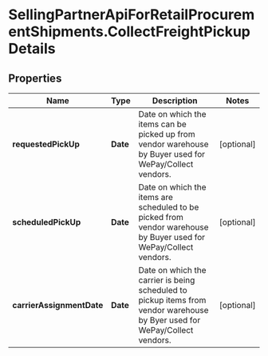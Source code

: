 # SellingPartnerApiForRetailProcurementShipments.CollectFreightPickupDetails

## Properties

Name | Type | Description | Notes
------------ | ------------- | ------------- | -------------
**requestedPickUp** | **Date** | Date on which the items can be picked up from vendor warehouse by Buyer used for WePay/Collect vendors. | [optional] 
**scheduledPickUp** | **Date** | Date on which the items are scheduled to be picked from vendor warehouse by Buyer used for WePay/Collect vendors. | [optional] 
**carrierAssignmentDate** | **Date** | Date on which the carrier is being scheduled to pickup items from vendor warehouse by Byer used for WePay/Collect vendors. | [optional] 


